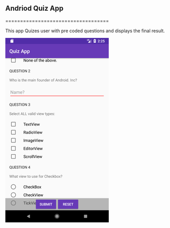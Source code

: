 ## Andriod Quiz App
===================================

This app Quizes user with pre coded questions and displays the final result.

![Andriod Quiz App][Andriod-Quiz-app]

[Andriod-Quiz-app]: ./media/app_screenshot.png